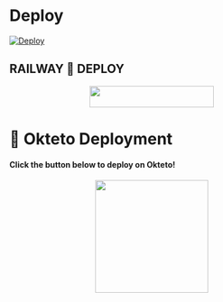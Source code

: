 # Deploy

[![Deploy](https://www.herokucdn.com/deploy/button.svg)](https://heroku.com/deploy)

## RAILWAY 🚃 DEPLOY

<p align="center"><a href="https://railway.app/new/template?template=https://github.com/ItsBlackDemon/Zedian-MusicRail&env=SESSION_NAME,ASSISTANT_NAME,BOT_USERNAME,,API_ID,API_HASH,GROUP_SUPPORT,UPDATES_CHANNEL,BOT_TOKEN,DURATION_LIMIT,SUDO_USERS"> <img src="https://img.shields.io/badge/Deploy%20To%20Railway-red?style=for-the-badge&logo=railway" width="220" height="38.45"/></a></p>

# 🚀 Okteto Deployment

<h4>Click the button below to deploy on Okteto!</h4>
<p align="center"><a href="https://cloud.okteto.com/deploy?repository=https://github.com/S780821/Flame-MusicRail"><img src="https://img.shields.io/badge/Deploy%20To%20Okteto-informational?style=for-the-badge&logo=Okteto" width="200""/></a>
